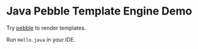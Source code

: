 Java Pebble Template Engine Demo
================================

Try [pebble](https://github.com/PebbleTemplates/pebble/) to render templates.

Run `Hello.java` in your IDE.